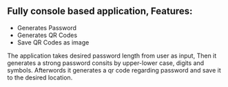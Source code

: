 ## Fully console based application, Features: 
  * Generates Password
  * Generates QR Codes
  * Save QR Codes as image

The application takes desired password length from user as input, Then it generates a strong password consits by upper-lower case, digits and symbols. 
Afterwords it generates a qr code regarding password and save it to the desired location. 
